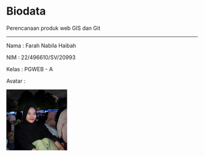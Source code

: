 # Biodata
Perencanaan produk web GIS dan Git
___


Nama   : Farah Nabila Haibah

NIM    : 22/496610/SV/20993

Kelas  : PGWEB - A

Avatar :

<img src="image/Farah.jpg" width="160">
